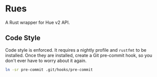 # Rues

A Rust wrapper for Hue v2 API.

## Code Style

Code style is enforced. It requires a nightly profile and `rustfmt` to be installed. Once they are installed, create a Git pre-commit hook, so you don't ever have to worry about it again.

```bash
ln -sr pre-commit .git/hooks/pre-commit
```